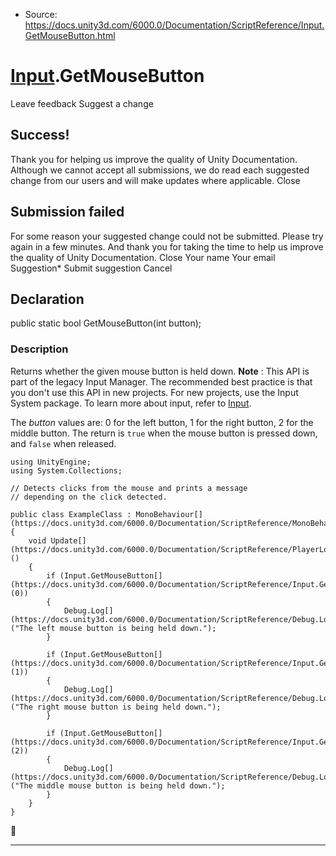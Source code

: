 * Source: https://docs.unity3d.com/6000.0/Documentation/ScriptReference/Input.GetMouseButton.html

#  [Input](https://docs.unity3d.com/6000.0/Documentation/ScriptReference/Input.html).GetMouseButton
Leave feedback
Suggest a change
## Success!
Thank you for helping us improve the quality of Unity Documentation. Although we cannot accept all submissions, we do read each suggested change from our users and will make updates where applicable.
Close
## Submission failed
For some reason your suggested change could not be submitted. Please <a>try again</a> in a few minutes. And thank you for taking the time to help us improve the quality of Unity Documentation.
Close
Your name Your email Suggestion* Submit suggestion
Cancel
## Declaration
public static bool GetMouseButton(int button); 
### Description
Returns whether the given mouse button is held down.
**Note** : This API is part of the legacy Input Manager. The recommended best practice is that you don't use this API in new projects. For new projects, use the Input System package. To learn more about input, refer to [Input](https://docs.unity3d.com/6000.0/Documentation/Manual/Input.html).  
  
The _button_ values are: 0 for the left button, 1 for the right button, 2 for the middle button. The return is `true` when the mouse button is pressed down, and `false` when released.
```
using UnityEngine;
using System.Collections;  
  
// Detects clicks from the mouse and prints a message
// depending on the click detected.  
  
public class ExampleClass : MonoBehaviour[](https://docs.unity3d.com/6000.0/Documentation/ScriptReference/MonoBehaviour.html)
{
    void Update[](https://docs.unity3d.com/6000.0/Documentation/ScriptReference/PlayerLoop.Update.html)()
    {
        if (Input.GetMouseButton[](https://docs.unity3d.com/6000.0/Documentation/ScriptReference/Input.GetMouseButton.html)(0))
        {
            Debug.Log[](https://docs.unity3d.com/6000.0/Documentation/ScriptReference/Debug.Log.html)("The left mouse button is being held down.");
        }  
  
        if (Input.GetMouseButton[](https://docs.unity3d.com/6000.0/Documentation/ScriptReference/Input.GetMouseButton.html)(1))
        {
            Debug.Log[](https://docs.unity3d.com/6000.0/Documentation/ScriptReference/Debug.Log.html)("The right mouse button is being held down.");
        }  
  
        if (Input.GetMouseButton[](https://docs.unity3d.com/6000.0/Documentation/ScriptReference/Input.GetMouseButton.html)(2))
        {
            Debug.Log[](https://docs.unity3d.com/6000.0/Documentation/ScriptReference/Debug.Log.html)("The middle mouse button is being held down.");
        }
    }
}

```

* * *
